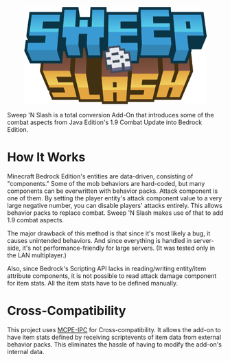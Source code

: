 <div align="center">
  <img src="https://raw.githubusercontent.com/AnotherSeawhite/sweepnslash/master/sweepnslash_logo.png" alt="Image" width="425" height="226" />
</div>

Sweep 'N Slash is a total conversion Add-On that introduces some of the combat aspects from Java Edition's 1.9 Combat Update into Bedrock Edition.

# How It Works

Minecraft Bedrock Edition's entities are data-driven, consisting of "components." Some of the mob behaviors are hard-coded, but many components can be overwritten with behavior packs. Attack component is one of them.
By setting the player entity's attack component value to a very large negative number, you can disable players' attacks entirely. This allows behavior packs to replace combat. Sweep 'N Slash makes use of that to add 1.9 combat aspects.

The major drawback of this method is that since it's most likely a bug, it causes unintended behaviors. And since everything is handled in server-side, it's not performance-friendly for large servers. (It was tested only in the LAN multiplayer.)

Also, since Bedrock's Scripting API lacks in reading/writing entity/item attribute components, it is not possible to read attack damage component for item stats. All the item stats have to be defined manually.

# Cross-Compatibility

This project uses [MCPE-IPC](https://github.com/OmniacDev/MCBE-IPC) for Cross-compatibility. It allows the add-on to have item stats defined by receiving scriptevents of item data from external behavior packs. This eliminates the hassle of having to modify the add-on's internal data.
